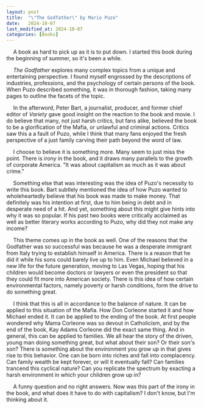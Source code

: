 ```yaml
---
layout: post
title:  "\"The Godfather\" by Mario Puzo"
date:   2024-10-07
last_modified_at: 2024-10-07
categories: [Books]
---
```


&emsp; A book as hard to pick up as it is to put down. I started this book during the beginning of summer, so it's been a while.

&emsp; *The Godfather* explores many complex topics from a unique and entertaining perspective. I found myself engrossed by the descriptions of industries, professions, and the psychology of certain persons of the book. When Puzo described something, it was in thorough fashion, taking many pages to outline the facets of the topic.

&emsp; In the afterword, Peter Bart, a journalist, producer, and former chief editor of *Variety* gave good insight on the reaction to the book and movie. I do believe that many, not just harsh critics, but fans alike, believed the book to be a glorification of the Mafia, or unlawful and criminal actions. Critics saw this a a fault of Puzo, while I think that many fans enjoyed the fresh perspective of a just family carving their path beyond the word of law.

&emsp; I choose to believe it is something more. Many seem to just miss the point. There is irony in the book, and it draws many parallels to the growth of corporate America. "It was about capitalism as much as it was about crime."

&emsp; Something else that was interesting was the idea of Puzo's necessity to write this book. Bart subtlely mentioned the idea of how Puzo wanted to wholeheartedly believe that his book was made to make money. That definitely was his intention at first, due to him being in debt and in desperate need of a hit. And yet, something about this might give hints into why it was so popular. If his past two books were critically acclaimed as well as better literary works according to Puzo, why did they not make any income? 

&emsp; This theme comes up in the book as well. One of the reasons that the Godfather was so successful was because he was a desperate immigrant from Italy trying to establish himself in America. There is a reason that he did it while his sons could barely live up to him. Even Michael believed in a new life for the future generation, moving to Las Vegas, hoping that his children would become doctors or lawyers or even the president so that they could fit more into American society. There is this idea of how certain environmental factors, namely poverty or harsh conditions, form the drive to do something great. 

&emsp; I think that this is all in accordance to the balance of nature. It can be applied to this situation of the Mafia. How Don Corleone started it and how Michael ended it. It can be applied to the ending of the book. At first people wondered why Mama Corleone was so devout in Catholicism, and by the end of the book, Kay Adams Corleone did the exact same thing. And in general, this can be applied to families. We all hear the story of the driven, young man doing something great, but what about their son? Or their son's son? There is something about the environment you grow up in that gives rise to this behavior. One can be born into riches and fall into complacency. Can family wealth be kept forever, or will it eventually fall? Can families trancend this cyclical nature? Can you replicate the spectrum by exacting a harsh environment in which your children grow up in?

&emsp; A funny question and no right answers. Now was this part of the irony in the book, and what does it have to do with capitalism? I don't know, but I'm thinking about it.